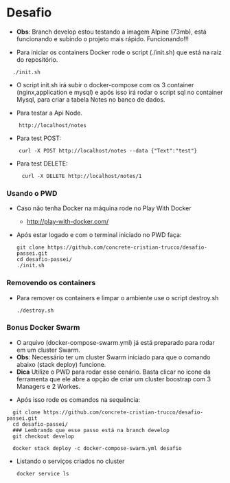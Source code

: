 # Desafio

 - **Obs**: Branch develop estou testando a imagem Alpine (73mb), está funcionando e subindo o projeto mais rápido. Funcionando!!!
  
- Para iniciar os containers Docker rode o script (./init.sh) que está na raiz do repositório.
```
  ./init.sh
 ```  
* O script init.sh irá subir o docker-compose com os 3 container (nginx,application e mysql) e após isso irá rodar o script sql no container Mysql, para criar a tabela Notes no banco de dados.
  
- Para testar a Api Node.
```
    http://localhost/notes
```
- Para test POST: 
 ```
     curl -X POST http://localhost/notes --data {"Text":"test"}
 ```   
- Para test DELETE:
```
     curl -X DELETE http://localhost/notes/1
```

### Usando o PWD
- Caso não tenha Docker na máquina rode no Play With Docker
  * http://play-with-docker.com/

- Após estar logado e com o terminal iniciado no PWD faça:
  ```
  git clone https://github.com/concrete-cristian-trucco/desafio-passei.git
  cd desafio-passei/
  ./init.sh
  ```
  
### Removendo os containers
- Para remover os containers e limpar o ambiente use o script destroy.sh
  ```
  ./destroy.sh
  ```  

### Bonus Docker Swarm
- O arquivo (docker-compose-swarm.yml) já está preparado para rodar em um cluster Swarm.
- **Obs**: Necessário ter um cluster Swarm iniciado para que o comando abaixo (stack deploy) funcione.
- **Dica** Utilize o PWD para rodar esse cenário. Basta clicar no icone da ferramenta que ele abre a opção de criar um cluster boostrap com 3 Managers e 2 Workes.

* Após isso rode os comandos na sequência:
  
```
  git clone https://github.com/concrete-cristian-trucco/desafio-passei.git
  cd desafio-passei/
  ### Lembrando que esse passo está na branch develop
  git checkout develop

  docker stack deploy -c docker-compose-swarm.yml desafio
```

- Listando o serviços criados no cluster 
  ```
  docker service ls
  ```